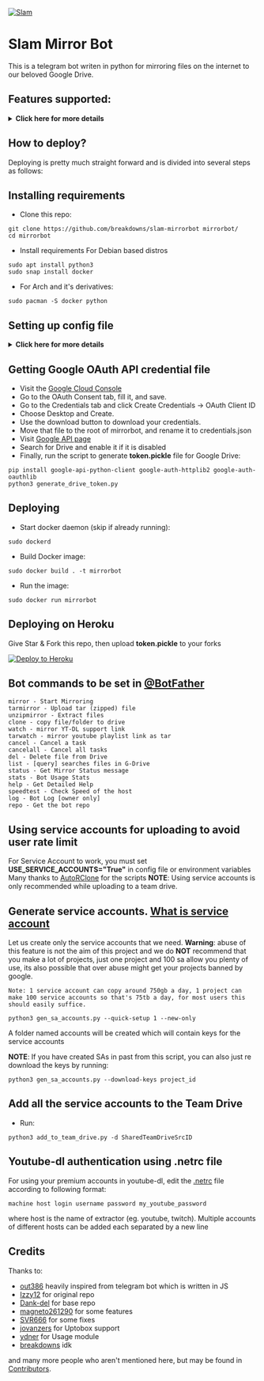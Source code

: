[![Slam](https://telegra.ph/file/db03910496f06094f1f7a.jpg)](https://youtu.be/Pk_TthHfLeE)

# Slam Mirror Bot
This is a telegram bot writen in python for mirroring files on the internet to our beloved Google Drive.

## Features supported:
<details>
    <summary><b>Click here for more details</b></summary>

- Mirroring direct download links to Google Drive
- Mirroring Mega.nz links to Google Drive (In development stage)
- Mirroring Uptobox.com links to Google Drive (Uptobox account must be premium)
- Copy files from someone's drive to your drive (Using Autorclone)
- Download/upload progress, speeds and ETAs
- Docker support
- Uploading To Team Drives.
- Index Link support
- Service account support
- Mirror all youtube-dl supported links
- Mirror telegram files
- Delete files from drive
- Add stickers to your pack
- Check Heroku dynos stats
- Nyaa.si and Sukebei Torrent search
- Shell and Executor
- Shortener support
- Custom Buttons
- Custom Filename (Only for url, telegram files and ytdl. Not for mega links and magnet/torrents)
- Speedtest with picture results
- Extracting password protected files and using custom filename see these examples:
> https://telegra.ph/Magneto-Python-Aria---Custom-Filename-Examples-01-20
- Extract these filetypes and uploads to google drive
```
ZIP, RAR, TAR, 7z, ISO, WIM, CAB, GZIP, BZIP2, 
APM, ARJ, CHM, CPIO, CramFS, DEB, DMG, FAT, 
HFS, LZH, LZMA, LZMA2, MBR, MSI, MSLZ, NSIS, 
NTFS, RPM, SquashFS, UDF, VHD, XAR, Z.
```

</details>

## How to deploy?
Deploying is pretty much straight forward and is divided into several steps as follows:

## Installing requirements

- Clone this repo:
```
git clone https://github.com/breakdowns/slam-mirrorbot mirrorbot/
cd mirrorbot
```

- Install requirements
For Debian based distros
```
sudo apt install python3
sudo snap install docker 
```
- For Arch and it's derivatives:
```
sudo pacman -S docker python
```

## Setting up config file
<details>
    <summary><b>Click here for more details</b></summary>

```
cp config_sample.env config.env
```
- Remove the first line saying:
```
_____REMOVE_THIS_LINE_____=True
```
Fill up rest of the fields. Meaning of each fields are discussed below:
- **BOT_TOKEN**: The telegram bot token that you get from [@BotFather](https://t.me/BotFather)
- **GDRIVE_FOLDER_ID**: This is the folder ID of the Google Drive Folder to which you want to upload all the mirrors.
- **DOWNLOAD_DIR**: The path to the local folder where the downloads should be downloaded to
- **DOWNLOAD_STATUS_UPDATE_INTERVAL**: A short interval of time in seconds after which the Mirror progress message is updated. (I recommend to keep it 5 seconds at least)  
- **OWNER_ID**: The Telegram user ID (not username) of the owner of the bot
- **AUTHORIZED_CHATS**: Fill user_id and chat_id of you want to authorize.
- **AUTO_DELETE_MESSAGE_DURATION**: Interval of time (in seconds), after which the bot deletes it's message (and command message) which is expected to be viewed instantly. **Note**: Set to -1 to never automatically delete messages
- **IS_TEAM_DRIVE**: (Optional field) Set to `True` if GDRIVE_FOLDER_ID is from a Team Drive else False or Leave it empty.
- **USE_SERVICE_ACCOUNTS**: (Optional field) (Leave empty if unsure) Whether to use service accounts or not. For this to work see `Using service accounts` section below.
- **INDEX_URL**: (Optional field) Refer to https://github.com/maple3142/GDIndex/ The URL should not have any trailing '/'
- **API_KEY**: This is to authenticate to your telegram account for downloading Telegram files. You can get this from https://my.telegram.org DO NOT put this in quotes.
- **API_HASH**: This is to authenticate to your telegram account for downloading Telegram files. You can get this from https://my.telegram.org
- **USE_TELEGRAPH**: Set to `true` to use Telegra.ph for search results from /list bot command, or else set to `false`.
- **MEGA_API_KEY**: Mega.nz api key to mirror mega.nz links. Get it from [Mega SDK Page](https://mega.nz/sdk)
- **MEGA_EMAIL_ID**: Your email id you used to sign up on mega.nz for using premium accounts (Leave th)
- **MEGA_PASSWORD**: Your password for your mega.nz account 
- **STOP_DUPLICATE_MIRROR**: (Optional field) (Leave empty if unsure) if this field is set to `True` , bot will check file in drive, if it is present in drive, downloading will ne stopped. (**Note**: File will be checked using filename, not using filehash, so this feature is not perfect yet)
- **BLOCK_MEGA_FOLDER**: (Optional field) If you want to remove mega.nz folder support, set it to `True`.
- **BLOCK_MEGA_LINKS**: (Optional field) If you want to remove mega.nz mirror support (bcoz it's too much buggy and unstable), set it to `True`.
- **UPTOBOX_TOKEN**: Uptobox token to mirror uptobox links. Get it from [Uptobox Premium Account](https://uptobox.com/my_account).
- **SHORTENER_API**: Fill your shortener api key if you are using shortener.
- **SHORTENER**: (Optional field) if you want to use shortener in Gdrive and index link, fill shotener url here. Examples:
```
exe.io
gplinks.in
shrinkme.io
urlshortx.com
shortzon.com
```

**Note**: Above are the supported url shorteners. Except these only some url shorteners are supported. If you want to use any other url shortener then first ask me that shortener is supported or not.

</details>

## Getting Google OAuth API credential file

- Visit the [Google Cloud Console](https://console.developers.google.com/apis/credentials)
- Go to the OAuth Consent tab, fill it, and save.
- Go to the Credentials tab and click Create Credentials -> OAuth Client ID
- Choose Desktop and Create.
- Use the download button to download your credentials.
- Move that file to the root of mirrorbot, and rename it to credentials.json
- Visit [Google API page](https://console.developers.google.com/apis/library)
- Search for Drive and enable it if it is disabled
- Finally, run the script to generate **token.pickle** file for Google Drive:
```
pip install google-api-python-client google-auth-httplib2 google-auth-oauthlib
python3 generate_drive_token.py
```

## Deploying

- Start docker daemon (skip if already running):
```
sudo dockerd
```
- Build Docker image:
```
sudo docker build . -t mirrorbot
```
- Run the image:
```
sudo docker run mirrorbot
```

## Deploying on Heroku

Give Star & Fork this repo, then upload **token.pickle** to your forks

<p><a href="https://heroku.com/deploy"> <img src="https://www.herokucdn.com/deploy/button.svg" alt="Deploy to Heroku" /></a></p>

## Bot commands to be set in [@BotFather](https://t.me/BotFather)

```
mirror - Start Mirroring
tarmirror - Upload tar (zipped) file
unzipmirror - Extract files
clone - copy file/folder to drive
watch - mirror YT-DL support link
tarwatch - mirror youtube playlist link as tar
cancel - Cancel a task
cancelall - Cancel all tasks
del - Delete file from Drive
list - [query] searches files in G-Drive
status - Get Mirror Status message
stats - Bot Usage Stats
help - Get Detailed Help
speedtest - Check Speed of the host
log - Bot Log [owner only]
repo - Get the bot repo
```

## Using service accounts for uploading to avoid user rate limit
For Service Account to work, you must set **USE_SERVICE_ACCOUNTS="True"** in config file or environment variables
Many thanks to [AutoRClone](https://github.com/xyou365/AutoRclone) for the scripts
**NOTE**: Using service accounts is only recommended while uploading to a team drive.

## Generate service accounts. [What is service account](https://cloud.google.com/iam/docs/service-accounts)

Let us create only the service accounts that we need. 
**Warning**: abuse of this feature is not the aim of this project and we do **NOT** recommend that you make a lot of projects, just one project and 100 sa allow you plenty of use, its also possible that over abuse might get your projects banned by google. 

```
Note: 1 service account can copy around 750gb a day, 1 project can make 100 service accounts so that's 75tb a day, for most users this should easily suffice. 
```

`python3 gen_sa_accounts.py --quick-setup 1 --new-only`

A folder named accounts will be created which will contain keys for the service accounts

**NOTE**: If you have created SAs in past from this script, you can also just re download the keys by running:
```
python3 gen_sa_accounts.py --download-keys project_id
```

## Add all the service accounts to the Team Drive
- Run:
```
python3 add_to_team_drive.py -d SharedTeamDriveSrcID
```

## Youtube-dl authentication using .netrc file
For using your premium accounts in youtube-dl, edit the [.netrc](https://github.com/breakdowns/slam-mirrorbot/blob/master/.netrc) file according to following format:
```
machine host login username password my_youtube_password
```
where host is the name of extractor (eg. youtube, twitch). Multiple accounts of different hosts can be added each separated by a new line

## Credits

Thanks to:
- [out386](https://github.com/out386) heavily inspired from telegram bot which is written in JS
- [Izzy12](https://github.com/lzzy12/) for original repo
- [Dank-del](https://github.com/Dank-del/) for base repo
- [magneto261290](https://github.com/magneto261290/) for some features
- [SVR666](https://github.com/SVR666/) for some fixes
- [jovanzers](https://github.com/jovanzers/) for Uptobox support
- [ydner](https://github.com/ydner/) for Usage module
- [breakdowns](https://github.com/breakdowns/) idk

and many more people who aren't mentioned here, but may be found in [Contributors](https://github.com/breakdowns/slam-mirrorbot/graphs/contributors).
